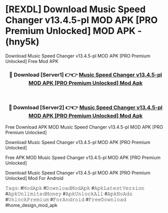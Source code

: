# [REXDL] Download Music Speed Changer v13.4.5-pl MOD APK [PRO Premium Unlocked] MOD APK - (hny5k)
Download Music Speed Changer v13.4.5-pl MOD APK [PRO Premium Unlocked] Free Mod APK

<div align="center">
<h3>🔴 Download [Server1] 👉👉 <a href="https://apk-comot.site?title=Music_Speed_Changer_v13.4.5-pl_MOD_APK_[PRO_Premium_Unlocked]">Music Speed Changer v13.4.5-pl MOD APK [PRO Premium Unlocked] Mod Apk</a></h3><br>

<h3>🔴 Download [Server2] 👉👉 <a href="https://apk-comot.site?title=Music_Speed_Changer_v13.4.5-pl_MOD_APK_[PRO_Premium_Unlocked]">Music Speed Changer v13.4.5-pl MOD APK [PRO Premium Unlocked] Mod Apk</a></h3>
</div>


Free Download APK MOD Music Speed Changer v13.4.5-pl MOD APK [PRO Premium Unlocked]

Download Music Speed Changer v13.4.5-pl MOD APK [PRO Premium Unlocked] 

Free APK MOD Music Speed Changer v13.4.5-pl MOD APK [PRO Premium Unlocked] 

Download Music Speed Changer v13.4.5-pl MOD APK [PRO Premium Unlocked] Mod For Android

𝚃𝚊𝚐𝚜: #𝙼𝚘𝚍𝙰𝚙𝚔 #𝙳𝚘𝚠𝚗𝚕𝚘𝚊𝚍𝙼𝚘𝚍𝙰𝚙𝚔 #𝙰𝚙𝚔𝙻𝚊𝚝𝚎𝚜𝚝𝚅𝚎𝚛𝚜𝚒𝚘𝚗 #𝙰𝚙𝚔𝚄𝚗𝚕𝚒𝚖𝚒𝚝𝚎𝚍𝙼𝚘𝚗𝚎𝚢 #𝙰𝚙𝚔𝚄𝚗𝚕𝚘𝚌𝚔𝙰𝚕𝚕 #𝙰𝚙𝚔𝙽𝚘𝙰𝚍𝚜 #𝚄𝚗𝚕𝚘𝚌𝚔𝙿𝚛𝚎𝚖𝚒𝚞𝚖 #𝙵𝚘𝚛𝙰𝚗𝚍𝚛𝚘𝚒𝚍 #𝙵𝚛𝚎𝚎𝙳𝚘𝚠𝚗𝚕𝚘𝚊𝚍 #home_design_mod_apk